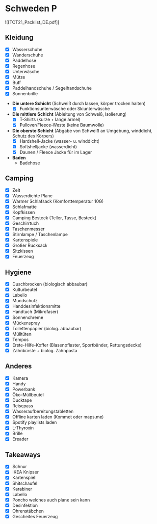 # Schweden P
![[TCT21_Packlist_DE.pdf]]

## Kleidung
- [x] Wasserschuhe 
- [x] Wanderschuhe 
- [x] Paddelhose 
- [x] Regenhose 
- [x] Unterwäsche 
- [x] Mütze 
- [x] Buff
- [x] Paddelhandschuhe / Segelhandschuhe 
- [x] Sonnenbrille 

- **Die untere Schicht** (Schweiß durch lassen, körper trocken halten)
	- [x] Funktionsunterwäsche oder Skiunterwäsche
- **Die mittlere Schicht** (Ableitung von Schweiß, Isolierung)
	- [x] T-Shirts (kurze + lange ärmel) 
	- [x] Pullover/Fleece-Weste (keine Baumwolle)
- **Die oberste Schicht** (Abgabe von Schweiß an Umgebung, winddicht, Schutz des Körpers)
	- [x] Hardshell-Jacke (wasser- u. winddicht)
	- [x] Softshelljacke (wasserdicht)
	- [x] Daunen / Fleece Jacke für im Lager
- **Baden**
	- Badehose

## Camping 
- [x] Zelt
- [x] Wasserdichte Plane
- [x] Warmer Schlafsack (Komforttemperatur 10G)
- [x] Schlafmatte
- [x] Kopfkissen 
- [x] Camping Besteck (Teller, Tasse, Besteck) 
- [x] Geschirrtuch
- [x] Taschenmesser
- [x] Stirnlampe / Taschenlampe
- [x] Kartenspiele
- [x] Großer Rucksack
- [x] Sitzkissen 
- [x] Feuerzeug

## Hygiene 
- [x] Duschbrocken (biologisch abbaubar)
- [x] Kulturbeutel
- [x] Labello
- [x] Mundschutz
- [x] Handdesinfektionsmitte
- [x] Handtuch (Mikrofaser)
- [x] Sonnenchreme
- [x] Mückenspray
- [x] Toilettenpapier (biolog. abbaubar)
- [x] Mülltüten
- [x] Tempos
- [x] Erste-Hilfe-Koffer (Blasenpflaster, Sportbänder, Rettungsdecke)
- [x] Zahnbürste + biolog. Zahnpasta

## Anderes
- [x] Kamera
- [x] Handy
- [x] Powerbank
- [x] Öko-Müllbeutel
- [x] Ducktape
- [x] Reisepass 
- [x] Wasseraufbereitungstabletten
- [x] Offline karten laden (Kommot oder maps.me)
- [x] Spotify playlists laden
- [x] L-Thyroxin
- [x] Brille
- [x] Ereader

## Takeaways
- [x] Schnur
- [x] IKEA Knipser
- [x] Kartenspiel
- [x] Shitschaufel
- [x] Karabiner
- [x] Labello
- [x] Poncho welches auch plane sein kann 
- [x] Desinfektion
- [x] Ohrenstäbchen
- [x] Gescheites Feuerzeug